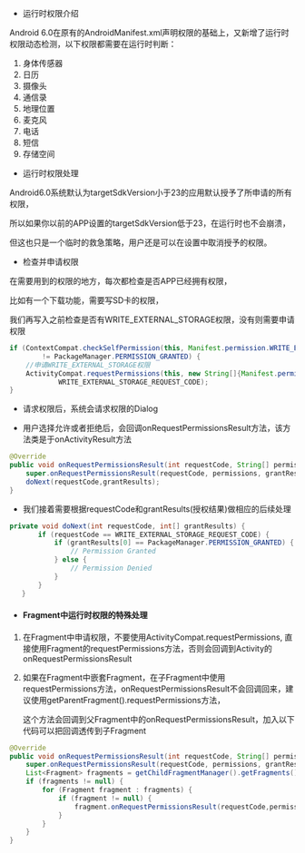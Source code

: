 

* 运行时权限介绍

Android 6.0在原有的AndroidManifest.xml声明权限的基础上，又新增了运行时权限动态检测，以下权限都需要在运行时判断：

1. 身体传感器
2. 日历
3. 摄像头
4. 通信录
5. 地理位置
6. 麦克风
7. 电话
8. 短信
9. 存储空间

* 运行时权限处理

Android6.0系统默认为targetSdkVersion小于23的应用默认授予了所申请的所有权限，

所以如果你以前的APP设置的targetSdkVersion低于23，在运行时也不会崩溃，

但这也只是一个临时的救急策略，用户还是可以在设置中取消授予的权限。

* 检查并申请权限

在需要用到的权限的地方，每次都检查是否APP已经拥有权限，

比如有一个下载功能，需要写SD卡的权限，

我们再写入之前检查是否有WRITE\_EXTERNAL\_STORAGE权限，没有则需要申请权限

```java
if (ContextCompat.checkSelfPermission(this, Manifest.permission.WRITE_EXTERNAL_STORAGE)
        != PackageManager.PERMISSION_GRANTED) {
    //申请WRITE_EXTERNAL_STORAGE权限
    ActivityCompat.requestPermissions(this, new String[]{Manifest.permission.WRITE_EXTERNAL_STORAGE},
            WRITE_EXTERNAL_STORAGE_REQUEST_CODE);
}
```

* 请求权限后，系统会请求权限的Dialog

* 用户选择允许或者拒绝后，会回调onRequestPermissionsResult方法，该方法类是于onActivityResult方法

```java
@Override
public void onRequestPermissionsResult(int requestCode, String[] permissions, int[] grantResults) {
    super.onRequestPermissionsResult(requestCode, permissions, grantResults);
    doNext(requestCode,grantResults);
}
```

* 我们接着需要根据requestCode和grantResults\(授权结果\)做相应的后续处理

```java
private void doNext(int requestCode, int[] grantResults) {
       if (requestCode == WRITE_EXTERNAL_STORAGE_REQUEST_CODE) {
           if (grantResults[0] == PackageManager.PERMISSION_GRANTED) {
               // Permission Granted
           } else {
               // Permission Denied
           }
       }
   }
```

* #### Fragment中运行时权限的特殊处理

1. 在Fragment中申请权限，不要使用ActivityCompat.requestPermissions, 直接使用Fragment的requestPermissions方法，否则会回调到Activity的onRequestPermissionsResult

2. 如果在Fragment中嵌套Fragment，在子Fragment中使用requestPermissions方法，onRequestPermissionsResult不会回调回来，建议使用getParentFragment\(\).requestPermissions方法，

   这个方法会回调到父Fragment中的onRequestPermissionsResult，加入以下代码可以把回调透传到子Fragment

```java
@Override
public void onRequestPermissionsResult(int requestCode, String[] permissions, int[] grantResults) {
    super.onRequestPermissionsResult(requestCode, permissions, grantResults);
    List<Fragment> fragments = getChildFragmentManager().getFragments();
    if (fragments != null) {
        for (Fragment fragment : fragments) {
            if (fragment != null) {
                fragment.onRequestPermissionsResult(requestCode,permissions,grantResults);
            }
        }
    }
}
```



